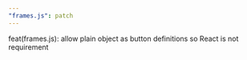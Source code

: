 ```yaml
---
"frames.js": patch
---
```


feat(frames.js): allow plain object as button definitions so React is not requirement
